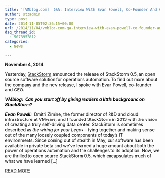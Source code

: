 ```yaml
---
title: '[VMblog.com]  Q&A: Interview With Evan Powell, Co-Founder And CEO at StackStorm, Discussing The Release Of StackStorm 0.5'
author: st2admin
type: post
date: 2014-11-05T02:36:15+00:00
url: /2014/11/04/vmblog-com-qa-interview-with-evan-powell-co-founder-and-ceo-at-stackstorm-discussing-the-release-of-stackstorm-0-5/
dsq_thread_id:
  - 5073957812
categories:
  - News

---
```

**November 4, 2014**

<p style="color: #000000;">
  Yesterday, <a href="http://stackstorm.com/" target="_blank">StackStorm</a> announced the release of StackStorm 0.5, an open source software solution for operations automation. To find out more about the company and the new release, I spoke with Evan Powell, co-founder and CEO.
</p>

<p style="color: #000000;">
  <em><b>VMblog:  Can you start off by giving readers a little background on StackStorm?</b></em>
</p>

<p style="color: #000000;">
  <em><strong>Evan Powell: </strong></em> Dmitri Zimine, the former director of R&D and cloud infrastructure at VMware, and I founded StackStorm in 2013 with the vision of creating a truly self-driving data center. StackStorm is sometimes described as <i>the wiring for your Legos</i> &#8211; tying together and making sense out of the many loosely coupled components of today&#8217;s IT environments. Since coming out of stealth in May, our software has been available in private beta and we&#8217;ve learned a huge amount about both the power of operations automation and the challenges to its adoption. Now, we are thrilled to open source StackStorm 0.5, which encapsulates much of what we have learned [&#8230;]
</p>

<a href="http://vmblog.com/archive/2014/11/04/q-a-interview-with-evan-powell-co-founder-and-ceo-at-stackstorm-discussing-the-release-of-stackstorm-0-5.aspx#.VFkLb_TF9w9" target="_blank">READ MORE</a>